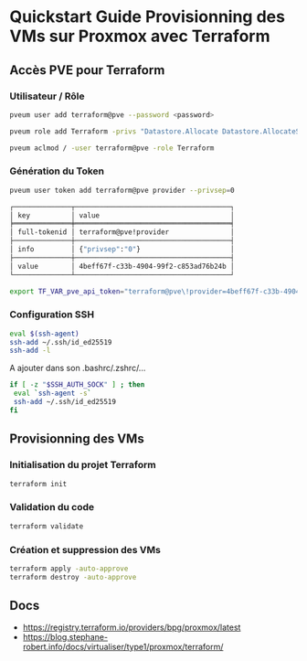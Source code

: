 # Quickstart Guide Provisionning des VMs sur Proxmox avec Terraform

## Accès PVE pour Terraform

### Utilisateur / Rôle

```sh
pveum user add terraform@pve --password <password>
```

```sh
pveum role add Terraform -privs "Datastore.Allocate Datastore.AllocateSpace Datastore.AllocateTemplate Datastore.Audit Pool.Allocate Sys.Audit Sys.Console Sys.Modify SDN.Use VM.Allocate VM.Audit VM.Clone VM.Config.CDROM VM.Config.Cloudinit VM.Config.CPU VM.Config.Disk VM.Config.HWType VM.Config.Memory VM.Config.Network VM.Config.Options VM.Migrate VM.Monitor VM.PowerMgmt User.Modify"
```

```sh
pveum aclmod / -user terraform@pve -role Terraform
```

### Génération du Token

```sh
pveum user token add terraform@pve provider --privsep=0
```

```sh
┌──────────────┬──────────────────────────────────────┐
│ key          │ value                                │
╞══════════════╪══════════════════════════════════════╡
│ full-tokenid │ terraform@pve!provider               │
├──────────────┼──────────────────────────────────────┤
│ info         │ {"privsep":"0"}                      │
├──────────────┼──────────────────────────────────────┤
│ value        │ 4beff67f-c33b-4904-99f2-c853ad76b24b │
└──────────────┴──────────────────────────────────────┘
```

```sh
export TF_VAR_pve_api_token="terraform@pve\!provider=4beff67f-c33b-4904-99f2-c853ad76b24b"
```

### Configuration SSH

```sh
eval $(ssh-agent)
ssh-add ~/.ssh/id_ed25519
ssh-add -l
```

A ajouter dans son .bashrc/.zshrc/...
```sh
if [ -z "$SSH_AUTH_SOCK" ] ; then
 eval `ssh-agent -s`
 ssh-add ~/.ssh/id_ed25519
fi
```


## Provisionning des VMs

### Initialisation du projet Terraform

```sh
terraform init
```

### Validation du code

```sh
terraform validate
```

### Création et suppression des VMs

```sh
terraform apply -auto-approve
terraform destroy -auto-approve
```


## Docs

* <https://registry.terraform.io/providers/bpg/proxmox/latest>
* <https://blog.stephane-robert.info/docs/virtualiser/type1/proxmox/terraform/>

